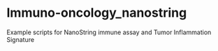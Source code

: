 # Immuno-oncology_nanostring
Example scripts for NanoString immune assay and Tumor Inflammation Signature

